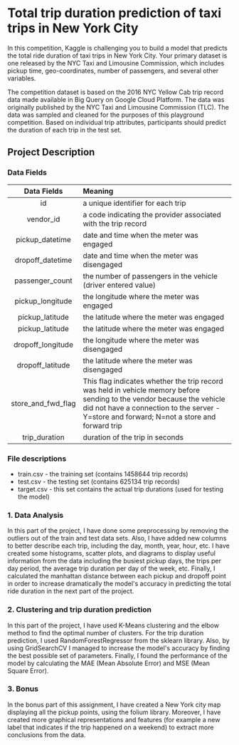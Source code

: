 # Total trip duration prediction of taxi trips in New York City

In this competition, Kaggle is challenging you to build a model that predicts the total ride duration of taxi trips in New York City. Your primary dataset is one released by the NYC Taxi and Limousine Commission, which includes pickup time, geo-coordinates, number of passengers, and several other variables.

The competition dataset is based on the 2016 NYC Yellow Cab trip record data made available in Big Query on Google Cloud Platform. The data was originally published by the NYC Taxi and Limousine Commission (TLC). The data was sampled and cleaned for the purposes of this playground competition. Based on individual trip attributes, participants should predict the duration of each trip in the test set.

## Project Description

### Data Fields

| Data Fields        | Meaning | 
| :----------------: | :------ | 
| id                 | a unique identifier for each trip     | 
| vendor_id          | a code indicating the provider associated with the trip record      | 
| pickup_datetime    | date and time when the meter was engaged     | 
| dropoff_datetime   | date and time when the meter was disengaged     | 
| passenger_count    | the number of passengers in the vehicle (driver entered value)     | 
| pickup_longitude   | the longitude where the meter was engaged     | 
| pickup_latitude    | the latitude where the meter was engaged     | 
| pickup_latitude    | the latitude where the meter was engaged     | 
| dropoff_longitude     | the longitude where the meter was disengaged     | 
| dropoff_latitude     | the latitude where the meter was disengaged     | 
| store_and_fwd_flag | This flag indicates whether the trip record was held in vehicle memory before sending to the vendor because the vehicle did not have a connection to the server - Y=store and forward; N=not a store and forward trip     | 
| trip_duration      | duration of the trip in seconds     | 

### File descriptions

- train.csv - the training set (contains 1458644 trip records)
- test.csv - the testing set (contains 625134 trip records)
- target.csv - this set contains the actual trip durations (used for testing the model)

### 1. Data Analysis

In this part of the project, I have done some preprocessing by removing the outliers out of the train and test data sets. Also, I have added new columns to better describe each trip, including the day, month, year, hour, etc. I have created some histograms, scatter plots, and diagrams to display useful information from the data including the busiest pickup days, the trips per day period, the average trip duration per day of the week, etc. Finally, I calculated the manhattan distance between each pickup and dropoff point in order to increase dramatically the model's accuracy in predicting the total ride duration in the next part of the project.


### 2. Clustering and trip duration prediction

In this part of the project, I have used K-Means clustering and the elbow method to find the optimal number of clusters. For the trip duration prediction, I used RandomForestRegressor from the sklearn library. Also, by using GridSearchCV I managed to increase the model's accuracy by finding the best possible set of parameters. Finally, I found the performance of the model by calculating the MAE (Mean Absolute Error) and MSE (Mean Square Error).


### 3. Bonus

In the bonus part of this assignment, I have created a New York city map displaying all the pickup points, using the folium library. Moreover, I have created more graphical representations and features (for example a new label that indicates if the trip happened on a weekend) to extract more conclusions from the data.
